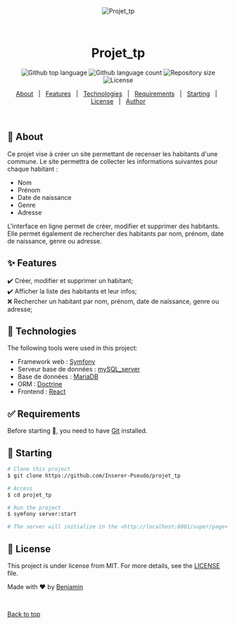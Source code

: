 <div align="center" id="top"> 
  <img src="./.github/app.gif" alt="Projet_tp" />

  &#xa0;

  <!-- <a href="https://projet_tp.netlify.app">Demo</a> -->
</div>

<h1 align="center">Projet_tp</h1>

<p align="center">
  <img alt="Github top language" src="https://img.shields.io/github/languages/top/Inserer-Pseudo/projet_tp?color=56BEB8">

  <img alt="Github language count" src="https://img.shields.io/github/languages/count/Inserer-Pseudo/projet_tp?color=56BEB8">

  <img alt="Repository size" src="https://img.shields.io/github/repo-size/Inserer-Pseudo/projet_tp?color=56BEB8">

  <img alt="License" src="https://img.shields.io/github/license/Inserer-Pseudo/projet_tp?color=56BEB8">

  <!-- <img alt="Github issues" src="https://img.shields.io/github/issues/{{YOUR_GITHUB_USERNAME}}/projet_tp?color=56BEB8" /> -->

  <!-- <img alt="Github forks" src="https://img.shields.io/github/forks/{{YOUR_GITHUB_USERNAME}}/projet_tp?color=56BEB8" /> -->

  <!-- <img alt="Github stars" src="https://img.shields.io/github/stars/{{YOUR_GITHUB_USERNAME}}/projet_tp?color=56BEB8" /> -->
</p>

<!-- Status -->

<!-- <h4 align="center"> 
	🚧  Projet_tp 🚀 Under construction...  🚧
</h4> 

<hr> -->

<p align="center">
  <a href="#dart-about">About</a> &#xa0; | &#xa0; 
  <a href="#sparkles-features">Features</a> &#xa0; | &#xa0;
  <a href="#rocket-technologies">Technologies</a> &#xa0; | &#xa0;
  <a href="#white_check_mark-requirements">Requirements</a> &#xa0; | &#xa0;
  <a href="#checkered_flag-starting">Starting</a> &#xa0; | &#xa0;
  <a href="#memo-license">License</a> &#xa0; | &#xa0;
  <a href="https://github.com/{{Inserer-Pseudo}}" target="_blank">Author</a>
</p>

<br>

## :dart: About ##

Ce projet vise à créer un site permettant de recenser les habitants d'une commune. Le site permettra de collecter les informations suivantes pour chaque habitant :

- Nom
- Prénom
- Date de naissance
- Genre
- Adresse

L'interface en ligne permet de créer, modifier et supprimer des habitants. Elle permet également de rechercher des habitants par nom, prénom, date de naissance, genre ou adresse.

## :sparkles: Features ##

:heavy_check_mark: Créer, modifier et supprimer un habitant;\
:heavy_check_mark: Afficher la liste des habitants et leur infos;\
:x: Rechercher un habitant par nom, prénom, date de naissance, genre ou adresse;

## :rocket: Technologies ##

The following tools were used in this project:

- Framework web : [Symfony](https://https://symfony.com//)
- Serveur base de données : [mySQL_server](https://www.mysql.com/fr/)
- Base de données : [MariaDB](https://mariadb.org/)
- ORM : [Doctrine](https://www.doctrine-project.org/)
- Frontend : [React](https://reactjs.org/)

## :white_check_mark: Requirements ##

Before starting :checkered_flag:, you need to have [Git](https://git-scm.com) installed.

## :checkered_flag: Starting ##

```bash
# Clone this project
$ git clone https://github.com/Inserer-Pseudo/projet_tp

# Access
$ cd projet_tp

# Run the project
$ symfony server:start

# The server will initialize in the <http://localhost:8001/super/page>
```

## :memo: License ##

This project is under license from MIT. For more details, see the [LICENSE](LICENSE.md) file.


Made with :heart: by <a href="https://github.com/Inserer-Pseudo" target="_blank">Benjamin</a>

&#xa0;

<a href="#top">Back to top</a>
